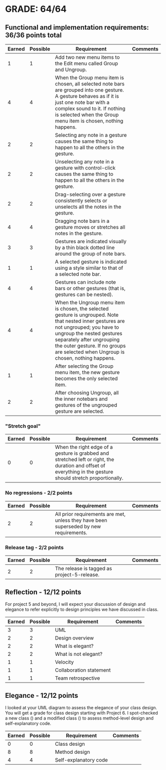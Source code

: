 # GRADE: 64/64 

## Functional and implementation requirements: 36/36 points total

Earned|Possible|Requirement | Comments
------|--------|------------|----------
1|1| Add two new menu items to the Edit menu called Group and Ungroup.
4|4| When the Group menu item is chosen, all selected note bars are grouped into one gesture. A gesture behaves as if it is just one note bar with a complex sound to it.  If nothing is selected when the Group menu item is chosen, nothing happens.
2|2| Selecting any note in a gesture causes the same thing to happen to all the others in the gesture.
2|2| Unselecting any note in a gesture with control-click causes the same thing to happen to all the others in the gesture.
2|2| Drag-selecting over a gesture consistently selects or unselects all the notes in the gesture.
4|4| Dragging note bars in a gesture moves or stretches all notes in the gesture.
3|3| Gestures are indicated visually by a thin black dotted line around the group of note bars. 
1|1| A selected gesture is indicated using a style similar to that of a selected note bar.
4|4| Gestures can include note bars or other gestures (that is, gestures can be nested).
4|4| When the Ungroup menu item is chosen, the selected gesture is ungrouped. Note that nested inner gestures are not ungrouped; you have to ungroup the nested gestures separately after ungrouping the outer gesture.  If no groups are selected when Ungroup is chosen, nothing happens.
1|1| After selecting the Group menu item, the new gesture becomes the only selected item. 
2|2| After choosing Ungroup, all the inner notebars and gestures of the ungrouped gesture are selected.

### "Stretch goal"

Earned|Possible|Requirement | Comments
------|--------|------------|----------
0|0| When the right edge of a gesture is grabbed and stretched left or right, the duration and offset of everything in the gesture should stretch proportionally.

### No regressions - 2/2 points

Earned|Possible|Requirement | Comments
------|--------|------------|----------
2|2| All prior requirements are met, unless they have been superseded by new requirements.

### Release tag - 2/2 points

Earned|Possible|Requirement | Comments
------|--------|------------|----------
2|2| The release is tagged as project-5-release.

## Reflection - 12/12 points

For project 5 and beyond, I will expect your discussion of design and elegance to refer explicitly to design principles we have discussed in class.

Earned|Possible|Requirement | Comments
------|--------|------------|----------
3|3| UML 
2|2| Design overview
2|2| What is elegant?
2|2| What is not elegant?
1|1| Velocity
1|1| Collaboration statement
1|1| Team retrospective

## Elegance - 12/12 points

I looked at your UML diagram to assess the elegance of your class design.  You will get a grade for class design starting with Project 6.
I spot-checked a new class () and a modified class () to assess method-level design and self-explanatory code.

Earned|Possible|Requirement | Comments
------|--------|------------|----------
0|0| Class design 
8|8| Method design
4|4| Self-explanatory code
